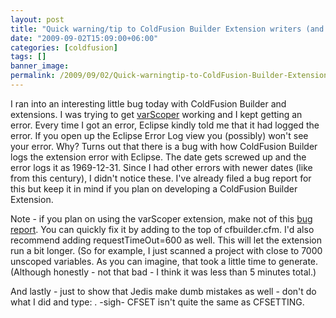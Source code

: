 ```yaml
---
layout: post
title: "Quick warning/tip to ColdFusion Builder Extension writers (and note on varScoper fix)"
date: "2009-09-02T15:09:00+06:00"
categories: [coldfusion]
tags: []
banner_image: 
permalink: /2009/09/02/Quick-warningtip-to-ColdFusion-Builder-Extension-writers-and-note-on-varScoper-fix
---
```


I ran into an interesting little bug today with ColdFusion Builder and extensions. I was trying to get <a href="http://varscoper.riaforge.org/">varScoper</a> working and I kept getting an error. Every time I got an error, Eclipse kindly told me that it had logged the error. If you open up the Eclipse Error Log view you (possibly) won't see your error. Why? Turns out that there is a bug with how ColdFusion Builder logs the extension error with Eclipse. The date gets screwed up and the error logs it as 1969-12-31. Since I had other errors with newer dates (like from this century), I didn't notice these. I've already filed a bug report for this but keep it in mind if you plan on developing a ColdFusion Builder Extension.

Note - if you plan on using the varScoper extension, make not of this <a href="http://varscoper.riaforge.org/index.cfm?event=page.issue&issueid=D89C6F03-C0EF-D698-5934B5438EF73B2A">bug report</a>. You can quickly fix it by adding <cfsetting showdebugoutput="false"> to the top of cfbuilder.cfm. I'd also recommend adding requestTimeOut=600 as well. This will let the extension run a bit longer. (So for example, I just scanned a project with close to 7000 unscoped variables. As you can imagine, that took a little time to generate. (Although honestly - not that bad - I think it was less than 5 minutes total.)

And lastly - just to show that Jedis make dumb mistakes as well - don't do what I did and type: <cfset showdebuggingoutput="false">. -sigh- CFSET isn't quite the same as CFSETTING.